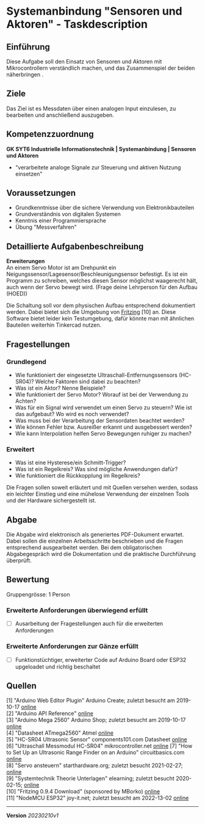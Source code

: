# Systemanbindung "Sensoren und Aktoren" - Taskdescription

## Einführung
Diese Aufgabe soll den Einsatz von Sensoren und Aktoren mit Mikrocontrollern verständlich machen, und das Zusammenspiel der beiden näherbringen .

## Ziele
Das Ziel ist es Messdaten über einen analogen Input einzulesen, zu bearbeiten und anschließend auszugeben.

## Kompetenzzuordnung
**GK SYT6 Industrielle Informationstechnik | Systemanbindung | Sensoren und Aktoren**  

* "verarbeitete analoge Signale zur Steuerung und aktiven Nutzung einsetzen"

## Voraussetzungen
* Grundkenntnisse über die sichere Verwendung von Elektronikbauteilen
* Grundverständnis von digitalen Systemen
* Kenntnis einer Programmiersprache
* Übung "Messverfahren"

## Detaillierte Aufgabenbeschreibung
**Erweiterungen**  
An einem Servo Motor ist am Drehpunkt ein Neigungssensor/Lagesensor/Beschleunigungsensor befestigt. Es ist ein Programm zu schreiben, welches diesen Sensor möglichst waagerecht hält, auch wenn der Servo bewegt wird. (Frage deine Lehrperson für den Aufbau (HOED))

Die Schaltung soll vor dem physischen Aufbau entsprechend dokumentiert werden. Dabei bietet sich die Umgebung von [Fritzing](https://fritzing.org/home/) [10] an. Diese Software bietet leider kein Testumgebung, dafür könnte man mit ähnlichen Bauteilen weiterhin Tinkercad nutzen.

## Fragestellungen

### Grundlegend

* Wie funktioniert der eingesetzte Ultraschall-Entfernungssensors (HC-SR04)? Welche Faktoren sind dabei zu beachten?
* Was ist ein Aktor? Nenne Beispiele?
* Wie funktioniert der Servo Motor? Worauf ist bei der Verwendung zu Achten?
* Was für ein Signal wird verwendet um einen Servo zu steuern? Wie ist das aufgebaut? Wo wird es noch verwendet?
* Was muss bei der Verarbeitung der Sensordaten beachtet werden?
* Wie können Fehler bzw. Ausreißer erkannt und ausgebessert werden?
* Wie kann Interpolation helfen Servo Bewegungen ruhiger zu machen?

### Erweitert

* Was ist eine Hysterese/ein Schmitt-Trigger?
* Was ist ein Regelkreis? Was sind mögliche Anwendungen dafür?
* Wie funktioniert die Rückkopplung im Regelkreis?

Die Fragen sollen soweit erläutert und mit Quellen versehen werden, sodass ein leichter Einstieg und eine mühelose Verwendung der einzelnen Tools und der Hardware sichergestellt ist.

## Abgabe
Die Abgabe wird elektronisch als generiertes PDF-Dokument erwartet. Dabei sollen die einzelnen Arbeitsschritte beschrieben und die Fragen entsprechend ausgearbeitet werden. Bei dem obligatorischen Abgabegespräch wird die Dokumentation und die praktische Durchführung überprüft.

## Bewertung
Gruppengrösse: 1 Person
### Erweiterte Anforderungen **überwiegend erfüllt**
- [ ] Ausarbeitung der Fragestellungen auch für die erweiterten Anforderungen

### Erweiterte Anforderungen **zur Gänze erfüllt**
- [ ] Funktionstüchtiger, erweiterter Code auf Arduino Board oder ESP32 upgeloadet und richtig beschaltet

## Quellen
[1] "Arduino Web Editor Plugin" Arduino Create; zuletzt besucht am 2019-10-17 [online](https://create.arduino.cc/getting-started/plugin)  
[2] "Arduino API Reference" [online](https://www.arduino.cc/reference/en/language/functions/analog-io/analogread/)  
[3] "Arduino Mega 2560" Arduino Shop; zuletzt besucht am 2019-10-17 [online](https://store.arduino.cc/arduino-mega-2560-rev3)  
[4] "Datasheet ATmega2560" Atmel [online](http://ww1.microchip.com/downloads/en/DeviceDoc/Atmel-2549-8-bit-AVR-Microcontroller-ATmega640-1280-1281-2560-2561_datasheet.pdf)  
[5] "HC-SR04 Ultrasonic Sensor" components101.com Datasheet [online](https://components101.com/ultrasonic-sensor-working-pinout-datasheet)   
[6] "Ultraschall Messmodul HC-SR04" mikrocontroller.net [online](https://www.mikrocontroller.net/attachment/218122/HC-SR04_ultraschallmodul_beschreibung_3.pdf)
[7] "How to Set Up an Ultrasonic Range Finder on an Arduino" circuitbasics.com [online](http://www.circuitbasics.com/how-to-set-up-an-ultrasonic-range-finder-on-an-arduino)  
[8] "Servo ansteuern" starthardware.org; zuletzt besucht 2021-02-27; [online](https://starthardware.org/servo/)  
[9] "Systemtechnik Theorie Unterlagen" elearning; zuletzt besucht 2020-02-15; [online](https://elearning.tgm.ac.at/course/view.php?id=1939)  
[10] "Fritzing 0.9.4 Download" (sponsored by MBorko) [online](https://fritzing.org/download/0.9.4/windows-64bit/fritzing.0.9.4.64.pc_and_dll.zip)     
[11] "NodeMCU ESP32" joy-it.net; zuletzt besucht am 2022-13-02 [online](https://joy-it.net/de/products/SBC-NodeMCU-ESP32)


---
**Version** *20230210v1*